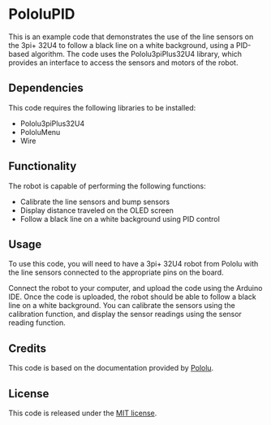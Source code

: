 # PololuPID
This is an example code that demonstrates the use of the line sensors on the 3pi+ 32U4 to follow a black line on a white background, using a PID-based algorithm. The code uses the Pololu3piPlus32U4 library, which provides an interface to access the sensors and motors of the robot.

## Dependencies
This code requires the following libraries to be installed:
- Pololu3piPlus32U4
- PololuMenu
- Wire

## Functionality
The robot is capable of performing the following functions:
- Calibrate the line sensors and bump sensors
- Display distance traveled on the OLED screen
- Follow a black line on a white background using PID control

## Usage
To use this code, you will need to have a 3pi+ 32U4 robot from Pololu with the line sensors connected to the appropriate pins on the board.

Connect the robot to your computer, and upload the code using the Arduino IDE. Once the code is uploaded, the robot should be able to follow a black line on a white background. You can calibrate the sensors using the calibration function, and display the sensor readings using the sensor reading function.

## Credits

This code is based on the documentation provided by [Pololu](https://www.pololu.com/docs/0J83). 

## License
This code is released under the [MIT license](LICENCE).
